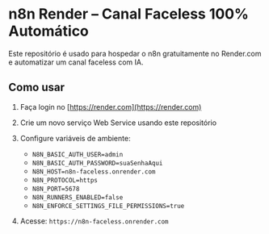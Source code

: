 # n8n Render – Canal Faceless 100% Automático

Este repositório é usado para hospedar o n8n gratuitamente no Render.com e automatizar um canal faceless com IA.

## Como usar
1. Faça login no [https://render.com](https://render.com)
2. Crie um novo serviço Web Service usando este repositório
3. Configure variáveis de ambiente:
   - `N8N_BASIC_AUTH_USER=admin`
   - `N8N_BASIC_AUTH_PASSWORD=suaSenhaAqui`
   - `N8N_HOST=n8n-faceless.onrender.com`
   - `N8N_PROTOCOL=https`
   - `N8N_PORT=5678`
   - `N8N_RUNNERS_ENABLED=false`
   - `N8N_ENFORCE_SETTINGS_FILE_PERMISSIONS=true`

4. Acesse: `https://n8n-faceless.onrender.com`